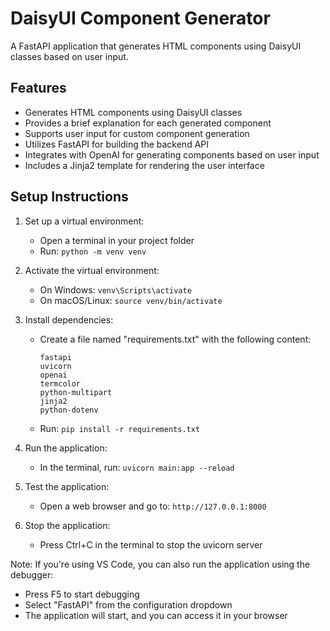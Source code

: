 # DaisyUI Component Generator

A FastAPI application that generates HTML components using DaisyUI classes based on user input.

## Features

* Generates HTML components using DaisyUI classes
* Provides a brief explanation for each generated component
* Supports user input for custom component generation
* Utilizes FastAPI for building the backend API
* Integrates with OpenAI for generating components based on user input
* Includes a Jinja2 template for rendering the user interface

## Setup Instructions

1. Set up a virtual environment:
   - Open a terminal in your project folder
   - Run: `python -m venv venv`

2. Activate the virtual environment:
   - On Windows: `venv\Scripts\activate`
   - On macOS/Linux: `source venv/bin/activate`

3. Install dependencies:
   - Create a file named "requirements.txt" with the following content:
     ```
     fastapi
     uvicorn
     openai
     termcolor
     python-multipart
     jinja2
     python-dotenv
     ```
   - Run: `pip install -r requirements.txt`

4. Run the application:
   - In the terminal, run: `uvicorn main:app --reload`

6. Test the application:
   - Open a web browser and go to: `http://127.0.0.1:8000`

7. Stop the application:
   - Press Ctrl+C in the terminal to stop the uvicorn server

Note: If you're using VS Code, you can also run the application using the debugger:
- Press F5 to start debugging
- Select "FastAPI" from the configuration dropdown
- The application will start, and you can access it in your browser
